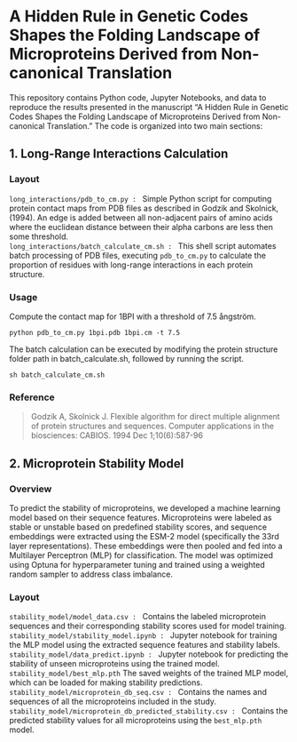 # A Hidden Rule in Genetic Codes Shapes the Folding Landscape of Microproteins Derived from Non-canonical Translation
This repository contains Python code, Jupyter Notebooks, and data to reproduce the results presented in the manuscript “A Hidden Rule in Genetic Codes Shapes the Folding Landscape of Microproteins Derived from Non-canonical Translation.” The code is organized into two main sections:
## 1. Long-Range Interactions Calculation
### Layout
`long_interactions/pdb_to_cm.py : ` Simple Python script for computing protein contact maps from PDB files as described in Godzik and Skolnick, (1994). An edge is added between all non-adjacent pairs of amino acids where the euclidean distance between their alpha carbons are less then some threshold. <br>
`long_interactions/batch_calculate_cm.sh : ` This shell script automates batch processing of PDB files, executing `pdb_to_cm.py` to calculate the proportion of residues with long-range interactions in each protein structure.
### Usage
Compute the contact map for 1BPI with a threshold of 7.5 ångström.
```
python pdb_to_cm.py 1bpi.pdb 1bpi.cm -t 7.5
```
The batch calculation can be executed by modifying the protein structure folder path in batch_calculate.sh, followed by running the script.
```
sh batch_calculate_cm.sh
```
### Reference
> Godzik A, Skolnick J. Flexible algorithm for direct multiple alignment of protein structures and sequences. Computer applications in the biosciences: CABIOS. 1994 Dec 1;10(6):587-96
## 2. Microprotein Stability Model
### Overview
To predict the stability of microproteins, we developed a machine learning model based on their sequence features. Microproteins were labeled as stable or unstable based on predefined stability scores, and sequence embeddings were extracted using the ESM-2 model (specifically the 33rd layer representations). These embeddings were then pooled and fed into a Multilayer Perceptron (MLP) for classification. The model was optimized using Optuna for hyperparameter tuning and trained using a weighted random sampler to address class imbalance. 
### Layout
`stability_model/model_data.csv : ` Contains the labeled microprotein sequences and their corresponding stability scores used for model training. <br>
`stability_model/stability_model.ipynb : ` Jupyter notebook for training the MLP model using the extracted sequence features and stability labels. <br>
`stability_model/data_predict.ipynb : ` Jupyter notebook for predicting the stability of unseen microproteins using the trained model. <br>
`stability_model/best_mlp.pth` The saved weights of the trained MLP model, which can be loaded for making stability predictions.<br>
`stability_model/microprotein_db_seq.csv : ` Contains the names and sequences of all the microproteins included in the study. <br>
`stability_model/microprotein_db_predicted_stability.csv : ` Contains the predicted stability values for all microproteins using the `best_mlp.pth` model. 

